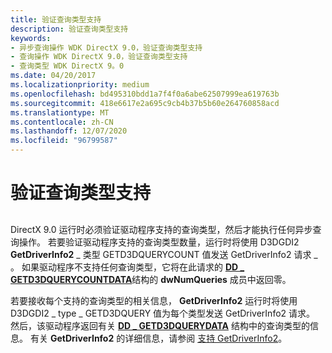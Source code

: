 ```yaml
---
title: 验证查询类型支持
description: 验证查询类型支持
keywords:
- 异步查询操作 WDK DirectX 9.0，验证查询类型支持
- 查询操作 WDK DirectX 9.0，验证查询类型支持
- 查询类型 WDK DirectX 9。0
ms.date: 04/20/2017
ms.localizationpriority: medium
ms.openlocfilehash: bd495310bdd1a7f4f0a6abe62507999ea619763b
ms.sourcegitcommit: 418e6617e2a695c9cb4b37b5b60e264760858acd
ms.translationtype: MT
ms.contentlocale: zh-CN
ms.lasthandoff: 12/07/2020
ms.locfileid: "96799587"
---
```

# <a name="verifying-support-of-query-types"></a>验证查询类型支持


## <span id="ddk_verifying_support_of_query_types_gg"></span><span id="DDK_VERIFYING_SUPPORT_OF_QUERY_TYPES_GG"></span>


DirectX 9.0 运行时必须验证驱动程序支持的查询类型，然后才能执行任何异步查询操作。 若要验证驱动程序支持的查询类型数量，运行时将使用 D3DGDI2 **GetDriverInfo2** \_ 类型 GETD3DQUERYCOUNT 值发送 GetDriverInfo2 请求 \_ 。 如果驱动程序不支持任何查询类型，它将在此请求的 [**DD \_ GETD3DQUERYCOUNTDATA**](/windows-hardware/drivers/ddi/d3dhal/ns-d3dhal-_dd_getd3dquerycountdata)结构的 **dwNumQueries** 成员中返回零。

若要接收每个支持的查询类型的相关信息， **GetDriverInfo2** 运行时将使用 D3DGDI2 \_ type \_ GETD3DQUERY 值为每个类型发送 GetDriverInfo2 请求。 然后，该驱动程序返回有关 [**DD \_ GETD3DQUERYDATA**](/windows-hardware/drivers/ddi/d3dhal/ns-d3dhal-_dd_getd3dquerydata) 结构中的查询类型的信息。 有关 **GetDriverInfo2** 的详细信息，请参阅 [支持 GetDriverInfo2](supporting-getdriverinfo2.md)。

 

